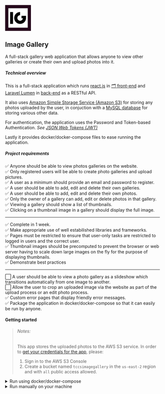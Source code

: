 <img src="./frontend/public/logo192.png" width="84" />

## Image Gallery

A full-stack gallery web application that allows anyone to view other galleries or create their own and upload photos into it.

##### Technical overview

This is a full-stack application which runs [react.js](https://github.com/facebook/react) in [🗂 front-end](frontend) and [Laravel Lumen](https://github.com/laravel/lumen) in [back-end](backend) as a RESTful API.

It also uses [Amazon Simple Storage Service (Amazon S3)](https://aws.amazon.com/s3/) for storing any photos uploaded by the user, in conjuction with a [MySQL database](https://www.mysql.com/) for storing various other data.

For authentication, the application uses the Password and Token-based Authentication. _See [JSON Web Tokens (JWT)](https://jwt.io/)_

Lastly it provides docker/docker-compose files to ease running the application.

##### Project requirements

:white_check_mark: Anyone should be able to view photos galleries on the website.\
:white_check_mark: Only registered users will be able to create photo galleries and upload pictures.\
:white_check_mark: A user as a minimum should provide an email and password to register.\
:white_check_mark: A user should be able to add, edit and delete their own galleries.\
:white_check_mark: A user should be able to add, edit and delete their own photos.\
:white_check_mark: Only the owner of a gallery can add, edit or delete photos in that gallery.\
:white_check_mark: Viewing a gallery should show a list of thumbnails.\
:white_check_mark: Clicking on a thumbnail image in a gallery should display the full image.

<hr>

:white_check_mark: Complete in 1 week.\
:white_check_mark: Make appropriate use of well estabilished libraries and frameworks.\
:white_check_mark: Pages must be restricted to ensure that user-only tasks are restricted to logged in users and the correct user.\
:white_check_mark: Thumbnail images should be precomputed to prevent the browser or web server having to scale down large images on the fly for the purpose of displaying thumbnails.\
:white_check_mark: Demonstrate best practices

<hr>

:white_large_square: A user should be able to view a photo gallery as a slideshow which transitions automatically from one image to another.\
:white_large_square: Allow the user to crop an uploaded image via the website as part of the upload process or an edit photo process.\
:white_check_mark: Custom error pages that display friendly error messages.\
:white_check_mark: Package the application in docker/docker-compose so that it can easily be run by anyone.

#### Getting started

> ###### Notes:
>
> This app stores the uploaded photos to the AWS S3 service. In order to [get your credentials for the app](https://docs.aws.amazon.com/general/latest/gr/aws-sec-cred-types.html#access-keys-and-secret-access-keys), please:
>
> 1. Sign in to the AWS S3 Console
> 2. Create a bucket named `tccsimagegallery` in the `us-east-2` region and with `all` public access allowed.

<details>
    <summary>Run using docker/docker-compose</summary>

1. Clone the repository

2. Navigate to `tccs-image-gallery/backend/` and execute:

```bash
# Copy the example .env file and configure it
cp .env.example .env

# Open the .env file
nano .env

# Edit with your configurations
...
DB_HOST=127.0.0.1
DB_PORT=3306
DB_DATABASE=imagegallery # or your own db name (you will need to have this mysql database create on your machine)
DB_USERNAME= # insert db username
DB_PASSWORD= # insert db password

# see https://docs.aws.amazon.com/general/latest/gr/aws-sec-cred-types.html#access-keys-and-secret-access-keys
AWS_ACCESS_KEY_ID= # insert
AWS_SECRET_ACCESS_KEY= # insert
...
```

3. Navigate to the root of the repo (`tccs-image-gallery`) and execute:

```bash
# Build the docker images (ig-db, ig-backend, ig-frontend)
docker-compose build

# Start up the containers in dettached mode, passing in the .env file
docker-compose --env-file backend/.env up

# Enter backend php server bash
docker exec -it ig-backend bash
    # - Generate the JWT secret used to sign the authentication token
    $ php artisan jwt:secret
    # - Migrate database
    $ php artisan migrate
    # Exit bash
    $ exit()
```

3. Go to `https://localhost:3000/`

</details>

<details>
    <summary>Run manually on your machine</summary>

1. Clone the repository

2. Navigate to `tccs-image-gallery/backend`

    1. Install the composer dependencies

    ```bash
    composer install
    ```

    2. Configure `.env`:

    ```bash
    # Copy the example .env file
    cp .env.example .env

    # Open the .env file
    nano .env

    # Edit with your configurations
    ...
    DB_HOST=127.0.0.1
    DB_PORT=3306
    DB_DATABASE=imagegallery # or your own db name
    DB_USERNAME= # insert db username
    DB_PASSWORD= # insert db password

    # see https://docs.aws.amazon.com/general/latest/gr/aws-sec-cred-types.html#access-keys-and-secret-access-keys
    AWS_ACCESS_KEY_ID= # insert
    AWS_SECRET_ACCESS_KEY= # insert
    ...
    ```

    4. Set the JWTAuth secret key used to sign the tokens

    ```bash
    php artisan jwt:secret
    ```

    5. Run database migration

    ```bash
    php artisan migrate
    ```

    6. Serve the backend (API) to port `8000`

    ```bash
    composer serve
    ```

3. Navigate to `tccs-image-gallery/frontend`

    1. Install the node packages

    ```bash
    # Yarn
    yarn install
    ```

    2. Serve the frontend

    ```bash
    # Yarn
    yarn start
    ```

4. Go to `https://localhost:3000/`
 </details>

